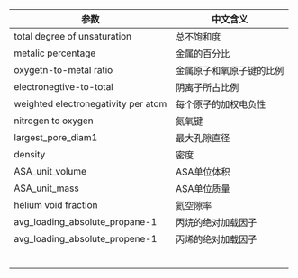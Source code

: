 | 参数                                | 中文含义                 |
| ----------------------------------- | ------------------------ |
| total degree of unsaturation        | 总不饱和度               |
| metalic percentage                  | 金属的百分比             |
| oxygetn-to-metal ratio              | 金属原子和氧原子键的比例 |
| electronegtive-to-total             | 阴离子所占比例           |
| weighted electronegativity per atom | 每个原子的加权电负性     |
| nitrogen to oxygen                  | 氮氧键                   |
| largest_pore_diam1                  | 最大孔隙直径             |
| density                             | 密度                     |
| ASA_unit_volume                     | ASA单位体积              |
| ASA_unit_mass                       | ASA单位质量              |
| helium void fraction                | 氦空隙率                 |
| avg_loading_absolute_propane-1      | 丙烷的绝对加载因子       |
| avg_loading_absolute_propene-1      | 丙烯的绝对加载因子       |
|                                     |                          |
|                                     |                          |
|                                     |                          |
|                                     |                          |
|                                     |                          |
|                                     |                          |



